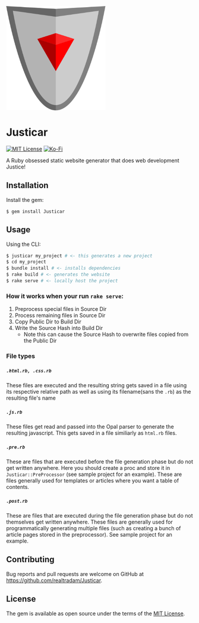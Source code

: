  <img src="https://github.com/realtradam/Justicar/blob/master/template/public/justicar.png?raw=true" height="280" alt="Justicar"/>

# Justicar

[![MIT License](https://img.shields.io/github/license/realtradam/Justicar?style=flat)](https://github.com/realtradam/Justicar/blob/master/LICENSE.txt)
[![Ko-Fi](https://img.shields.io/static/v1?message=Buy%20me%20a%20coffee&logo=kofi&labelColor=ff5e5b&color=434B57&logoColor=white&label=%20)](https://ko-fi.com/tradam)

A Ruby obsessed static website generator that does web development Justice!

## Installation

Install the gem:

    $ gem install Justicar

## Usage

Using the CLI:

```sh
$ justicar my_project # <- this generates a new project
$ cd my_project
$ bundle install # <- installs dependencies
$ rake build # <- generates the website
$ rake serve # <- locally host the project
```

### How it works when your run `rake serve`:

1. Preprocess special files in Source Dir
2. Process remaining files in Source Dir
3. Copy Public Dir to Build Dir
4. Write the Source Hash into Build Dir
	- Note this can cause the Source Hash to overwrite files copied from the Public Dir

### File types

##### `.html.rb, .css.rb`
These files are executed and the resulting string gets saved in a file using its respective relative path as well as using its filename(sans the `.rb`) as the resulting file's name

##### `.js.rb`
These files get read and passed into the Opal parser to generate the resulting javascript. This gets saved in a file similiarly as `html.rb` files.

##### `.pre.rb`
These are files that are executed before the file generation phase but do not get written anywhere. Here you should create a proc and store it in `Justicar::PreProcessor` (see sample project for an example). These are files generally used for templates or articles where you want a table of contents.

##### `.post.rb`
These are files that are executed during the file generation phase but do not themselves get written anywhere. These files are generally used for programmatically generating multiple files (such as creating a bunch of article pages stored in the preprocessor). See sample project for an example.


## Contributing

Bug reports and pull requests are welcome on GitHub at https://github.com/realtradam/Justicar.

## License

The gem is available as open source under the terms of the [MIT License](https://opensource.org/licenses/MIT).
